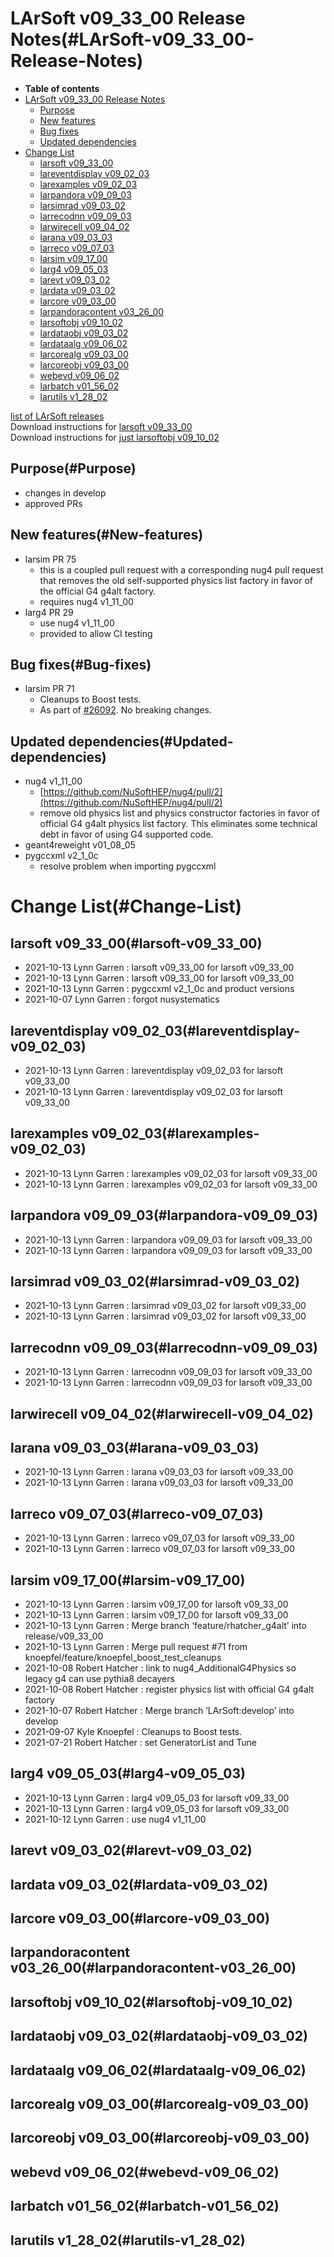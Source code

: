 LArSoft v09\_33\_00 Release Notes(#LArSoft-v09_33_00-Release-Notes)
======================================================================

-   **Table of contents**
-   [LArSoft v09\_33\_00 Release Notes](#LArSoft-v09_33_00-Release-Notes)
    -   [Purpose](#Purpose)
    -   [New features](#New-features)
    -   [Bug fixes](#Bug-fixes)
    -   [Updated dependencies](#Updated-dependencies)
-   [Change List](#Change-List)
    -   [larsoft v09\_33\_00](#larsoft-v09_33_00)
    -   [lareventdisplay v09\_02\_03](#lareventdisplay-v09_02_03)
    -   [larexamples v09\_02\_03](#larexamples-v09_02_03)
    -   [larpandora v09\_09\_03](#larpandora-v09_09_03)
    -   [larsimrad v09\_03\_02](#larsimrad-v09_03_02)
    -   [larrecodnn v09\_09\_03](#larrecodnn-v09_09_03)
    -   [larwirecell v09\_04\_02](#larwirecell-v09_04_02)
    -   [larana v09\_03\_03](#larana-v09_03_03)
    -   [larreco v09\_07\_03](#larreco-v09_07_03)
    -   [larsim v09\_17\_00](#larsim-v09_17_00)
    -   [larg4 v09\_05\_03](#larg4-v09_05_03)
    -   [larevt v09\_03\_02](#larevt-v09_03_02)
    -   [lardata v09\_03\_02](#lardata-v09_03_02)
    -   [larcore v09\_03\_00](#larcore-v09_03_00)
    -   [larpandoracontent v03\_26\_00](#larpandoracontent-v03_26_00)
    -   [larsoftobj v09\_10\_02](#larsoftobj-v09_10_02)
    -   [lardataobj v09\_03\_02](#lardataobj-v09_03_02)
    -   [lardataalg v09\_06\_02](#lardataalg-v09_06_02)
    -   [larcorealg v09\_03\_00](#larcorealg-v09_03_00)
    -   [larcoreobj v09\_03\_00](#larcoreobj-v09_03_00)
    -   [webevd v09\_06\_02](#webevd-v09_06_02)
    -   [larbatch v01\_56\_02](#larbatch-v01_56_02)
    -   [larutils v1\_28\_02](#larutils-v1_28_02)

[list of LArSoft releases](LArSoft_release_list)\
Download instructions for [larsoft v09\_33\_00](http://scisoft.fnal.gov/scisoft/bundles/larsoft/v09_33_00/larsoft-v09_33_00.html)\
Download instructions for [just larsoftobj v09\_10\_02](http://scisoft.fnal.gov/scisoft/bundles/larsoftobj/v09_10_02/larsoftobj-v09_10_02.html)

Purpose(#Purpose)
--------------------

-   changes in develop
-   approved PRs

New features(#New-features)
------------------------------

-   larsim PR 75
    -   this is a coupled pull request with a corresponding nug4 pull request that removes the old self-supported physics list factory in favor of the official G4 g4alt factory.
    -   requires nug4 v1\_11\_00
-   larg4 PR 29
    -   use nug4 v1\_11\_00
    -   provided to allow CI testing

Bug fixes(#Bug-fixes)
------------------------

-   larsim PR 71
    -   Cleanups to Boost tests.
    -   As part of [\#26092](/redmine/issues/26092 "Necessary Maintenance: Update Boost unit-test usage (Assigned)"). No breaking changes.

Updated dependencies(#Updated-dependencies)
----------------------------------------------

-   nug4 v1\_11\_00
    -   [https://github.com/NuSoftHEP/nug4/pull/2](https://github.com/NuSoftHEP/nug4/pull/2)
    -   remove old physics list and physics constructor factories in favor of official G4 g4alt physics list factory. This eliminates some technical debt in favor of using G4 supported code.
-   geant4reweight v01\_08\_05
-   pygccxml v2\_1\_0c
    -   resolve problem when importing pygccxml

Change List(#Change-List)
============================

larsoft v09\_33\_00(#larsoft-v09_33_00)
------------------------------------------

-   2021-10-13 Lynn Garren : larsoft v09\_33\_00 for larsoft v09\_33\_00
-   2021-10-13 Lynn Garren : larsoft v09\_33\_00 for larsoft v09\_33\_00
-   2021-10-13 Lynn Garren : pygccxml v2\_1\_0c and product versions
-   2021-10-07 Lynn Garren : forgot nusystematics

lareventdisplay v09\_02\_03(#lareventdisplay-v09_02_03)
----------------------------------------------------------

-   2021-10-13 Lynn Garren : lareventdisplay v09\_02\_03 for larsoft v09\_33\_00
-   2021-10-13 Lynn Garren : lareventdisplay v09\_02\_03 for larsoft v09\_33\_00

larexamples v09\_02\_03(#larexamples-v09_02_03)
--------------------------------------------------

-   2021-10-13 Lynn Garren : larexamples v09\_02\_03 for larsoft v09\_33\_00
-   2021-10-13 Lynn Garren : larexamples v09\_02\_03 for larsoft v09\_33\_00

larpandora v09\_09\_03(#larpandora-v09_09_03)
------------------------------------------------

-   2021-10-13 Lynn Garren : larpandora v09\_09\_03 for larsoft v09\_33\_00
-   2021-10-13 Lynn Garren : larpandora v09\_09\_03 for larsoft v09\_33\_00

larsimrad v09\_03\_02(#larsimrad-v09_03_02)
----------------------------------------------

-   2021-10-13 Lynn Garren : larsimrad v09\_03\_02 for larsoft v09\_33\_00
-   2021-10-13 Lynn Garren : larsimrad v09\_03\_02 for larsoft v09\_33\_00

larrecodnn v09\_09\_03(#larrecodnn-v09_09_03)
------------------------------------------------

-   2021-10-13 Lynn Garren : larrecodnn v09\_09\_03 for larsoft v09\_33\_00
-   2021-10-13 Lynn Garren : larrecodnn v09\_09\_03 for larsoft v09\_33\_00

larwirecell v09\_04\_02(#larwirecell-v09_04_02)
--------------------------------------------------

larana v09\_03\_03(#larana-v09_03_03)
----------------------------------------

-   2021-10-13 Lynn Garren : larana v09\_03\_03 for larsoft v09\_33\_00
-   2021-10-13 Lynn Garren : larana v09\_03\_03 for larsoft v09\_33\_00

larreco v09\_07\_03(#larreco-v09_07_03)
------------------------------------------

-   2021-10-13 Lynn Garren : larreco v09\_07\_03 for larsoft v09\_33\_00
-   2021-10-13 Lynn Garren : larreco v09\_07\_03 for larsoft v09\_33\_00

larsim v09\_17\_00(#larsim-v09_17_00)
----------------------------------------

-   2021-10-13 Lynn Garren : larsim v09\_17\_00 for larsoft v09\_33\_00
-   2021-10-13 Lynn Garren : larsim v09\_17\_00 for larsoft v09\_33\_00
-   2021-10-13 Lynn Garren : Merge branch ‘feature/rhatcher\_g4alt’ into release/v09\_33\_00
-   2021-10-13 Lynn Garren : Merge pull request \#71 from knoepfel/feature/knoepfel\_boost\_test\_cleanups
-   2021-10-08 Robert Hatcher : link to nug4\_AdditionalG4Physics so legacy g4 can use pythia8 decayers
-   2021-10-08 Robert Hatcher : register physics list with official G4 g4alt factory
-   2021-10-07 Robert Hatcher : Merge branch ‘LArSoft:develop’ into develop
-   2021-09-07 Kyle Knoepfel : Cleanups to Boost tests.
-   2021-07-21 Robert Hatcher : set GeneratorList and Tune

larg4 v09\_05\_03(#larg4-v09_05_03)
--------------------------------------

-   2021-10-13 Lynn Garren : larg4 v09\_05\_03 for larsoft v09\_33\_00
-   2021-10-13 Lynn Garren : larg4 v09\_05\_03 for larsoft v09\_33\_00
-   2021-10-12 Lynn Garren : use nug4 v1\_11\_00

larevt v09\_03\_02(#larevt-v09_03_02)
----------------------------------------

lardata v09\_03\_02(#lardata-v09_03_02)
------------------------------------------

larcore v09\_03\_00(#larcore-v09_03_00)
------------------------------------------

larpandoracontent v03\_26\_00(#larpandoracontent-v03_26_00)
--------------------------------------------------------------

larsoftobj v09\_10\_02(#larsoftobj-v09_10_02)
------------------------------------------------

lardataobj v09\_03\_02(#lardataobj-v09_03_02)
------------------------------------------------

lardataalg v09\_06\_02(#lardataalg-v09_06_02)
------------------------------------------------

larcorealg v09\_03\_00(#larcorealg-v09_03_00)
------------------------------------------------

larcoreobj v09\_03\_00(#larcoreobj-v09_03_00)
------------------------------------------------

webevd v09\_06\_02(#webevd-v09_06_02)
----------------------------------------

larbatch v01\_56\_02(#larbatch-v01_56_02)
--------------------------------------------

larutils v1\_28\_02(#larutils-v1_28_02)
------------------------------------------
